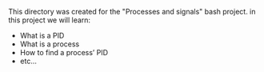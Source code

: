 This directory was created for the "Processes and signals" bash project.
in this project we will learn:
- What is a PID
- What is a process
- How to find a process’ PID
- etc...
